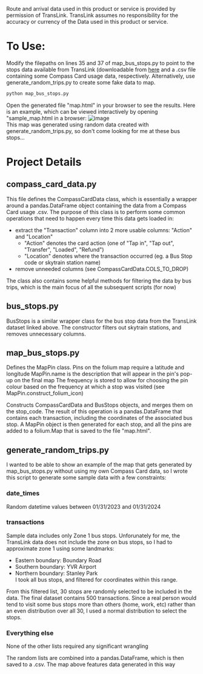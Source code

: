 Route and arrival data used in this product or service is provided by permission of TransLink. TransLink assumes no responsibility for the accuracy or currency of the Data used in this product or service.

# To Use: #
Modify the filepaths on lines 35 and 37 of map_bus_stops.py to point to the stops data available from TransLink (downloadable from [here](https://www.translink.ca/about-us/doing-business-with-translink/app-developer-resources/gtfs/gtfs-data) and a .csv file containing some Compass Card usage data, respectively. Alternatively, use generate_random_trips.py to create some fake data to map.
```sh
python map_bus_stops.py
```
Open the generated file "map.html" in your browser to see the results.
Here is an example, which can be viewed interactively by opening "sample_map.html in a browser:
![image](https://github.com/epw1624/transit-data-analysis/assets/112768709/69fd6db1-614e-4f76-a3e7-c1ba81c81652) \
This map was generated using random data created with generate_random_trips.py, so don't come looking for me at these bus stops...

# Project Details #

## compass_card_data.py ##

This file defines the CompassCardData class, which is essentially a wrapper around a pandas.DataFrame object containing the data from a Compass Card usage .csv.
The purpose of this class is to perform some common operations that need to happen every time this data gets loaded in:
- extract the "Transaction" column into 2 more usable columns: "Action" and "Location"
  - "Action" denotes the card action (one of "Tap in", "Tap out", "Transfer", "Loaded", "Refund")
  - "Location" denotes where the transaction occurred (eg. a Bus Stop code or skytrain station name)
- remove unneeded columns (see CompassCardData.COLS_TO_DROP)

The class also contains some helpful methods for filtering the data by bus trips, which is the main focus of all the subsequent scripts (for now)

## bus_stops.py ##
BusStops is a similar wrapper class for the bus stop data from the TransLink dataset linked above. The constructor filters out skytrain stations, and removes unnecessary columns.

## map_bus_stops.py ##
Defines the MapPin class.
Pins on the folium map require a latitude and longitude 
MapPin.name is the description that will appear in the pin's pop-up on the final map
The frequency is stored to allow for choosing the pin colour based on the frequency at which a stop was visited (see MapPin.construct_folium_icon)

Constructs CompassCardData and BusStops objects, and merges them on the stop_code. The result of this operation is a pandas.DataFrame that contains each transaction, including the coordinates of the associated bus stop.
A MapPin object is then generated for each stop, and all the pins are added to a folium.Map that is saved to the file "map.html".

## generate_random_trips.py ##
I wanted to be able to show an example of the map that gets generated by map_bus_stops.py without using my own Compass Card data, so I wrote this script to generate some sample data with a few constraints:

### date_times ###
Random datetime values between 01/31/2023 and 01/31/2024

### transactions ###
Sample data includes only Zone 1 bus stops. Unforunately for me, the TransLink data does not include the zone on bus stops, so I had to approximate zone 1 using some landmarks:
- Eastern boundary: Boundary Road
- Southern boundary: YVR Airport
- Northern boundary: Stanley Park \
I took all bus stops, and filtered for coordinates within this range.

From this filtered list, 30 stops are randomly selected to be included in the data.
The final dataset contains 500 transactions. Since a real person would tend to visit some bus stops more than others (home, work, etc) rather than an even distribution over all 30, I used a normal distribution to select the stops.

### Everything else ###
None of the other lists required any significant wrangling

The random lists are combined into a pandas.DataFrame, which is then saved to a .csv. The map above features data generated in this way

    
